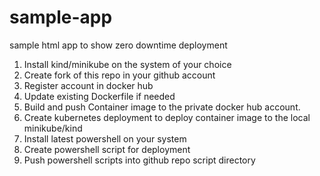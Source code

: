 # sample-app
sample html app to show zero downtime deployment


1. Install kind/minikube on the system of your choice
2. Create fork of this repo in your github account
3. Register account in docker hub
4. Update existing Dockerfile if needed
5. Build and push Container image to the private docker hub account.
7. Create kubernetes deployment to deploy container image to the local minikube/kind 
8. Install latest powershell on your system
9. Create powershell script for deployment
10. Push powershell scripts into github repo script directory
